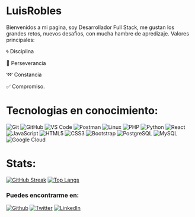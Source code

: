 # LuisRobles

Bienvenidos a mi pagina, soy Desarrollador Full Stack, me gustan los grandes retos, nuevos desafios, con mucha hambre de apredizaje. Valores principales:

:cyclone: Disciplina

:muscle: Perseverancia

:loop: Constancia

:white_check_mark: Compromiso.

 # Tecnologias en conocimiento:
  
  ![Git](https://img.shields.io/badge/-Git-black?style=flat-square&logo=git)
  ![GitHub](https://img.shields.io/badge/-GitHub-181717?style=flat-square&logo=github)
  ![VS Code](https://img.shields.io/badge/-VS%20Code-007ACC?style=flat-square&logo=visual-studio-code)
  ![Postman](https://img.shields.io/badge/Postman-black?style=flat-square&logo=postman)
  ![Linux](https://img.shields.io/badge/Linux-black?style=flat-square&logo=linux)
  ![PHP](https://img.shields.io/badge/PHP-black?style=flat-square&logo=php)
  ![Python](https://img.shields.io/badge/-Python-black?style=flat-square&logo=Python)
  ![React](https://img.shields.io/badge/-React-black?style=flat-square&logo=react)
  ![JavaScript](https://img.shields.io/badge/-JavaScript-black?style=flat-square&logo=javascript)
  ![HTML5](https://img.shields.io/badge/-HTML5-E34F26?style=flat-square&logo=html5&logoColor=white)
  ![CSS3](https://img.shields.io/badge/-CSS3-1572B6?style=flat-square&logo=css3)
  ![Bootstrap](https://img.shields.io/badge/-Bootstrap-563D7C?style=flat-square&logo=bootstrap)
  ![PostgreSQL](https://img.shields.io/badge/-PostgreSQL-336791?style=flat-square&logo=postgresql)
  ![MySQL](https://img.shields.io/badge/-MySQL-black?style=flat-square&logo=mysql)
  ![Google Cloud](https://img.shields.io/badge/Google%20Cloud-black?style=flat-square&logo=google-cloud)

# Stats:
[![GitHub Streak](https://github-readme-streak-stats.herokuapp.com/?user=lusferror)](https://git.io/streak-stats)
[![Top Langs](https://github-readme-stats.vercel.app/api/top-langs/?username=lusferror&exclude_repo=flask_api_todos,instagram_modeling,Flask_1&layout=compact)](https://github.com/anuraghazra/github-readme-stats)

<h3>Puedes encontrarme en: </h3>
<p><a href="https://github.com/lusferror" target="_blank"><img alt="Github" src="https://img.shields.io/badge/GitHub-%2312100E.svg?&style=for-the-badge&logo=Github&logoColor=white" /></a> <a href="https://twitter.com/RoblesDugarte" target="_blank"><img alt="Twitter" src="https://img.shields.io/badge/twitter-%231DA1F2.svg?&style=for-the-badge&logo=twitter&logoColor=white" /></a> <a href="https://www.linkedin.com/in/luis-robles-dugarte/" target="_blank"><img alt="LinkedIn" src="https://img.shields.io/badge/linkedin-%230077B5.svg?&style=for-the-badge&logo=linkedin&logoColor=white" /></a>
